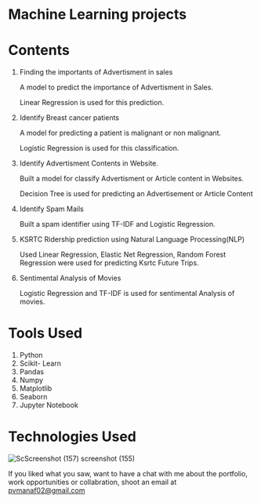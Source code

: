 # Machine Learning projects

# Contents

1) Finding the importants of Advertisment in sales

    A model to predict the importance of Advertisment in Sales.

    Linear Regression is used for this prediction.

2) Identify Breast cancer patients

    A model for predicting a patient is malignant or non malignant.

    Logistic Regression is used for this classification.
3) Identify Advertisment Contents in Website.

    Built a model for classify Advertisment or Article content in Websites.

    Decision Tree is used for predicting an Advertisement or Article Content
4) Identify Spam Mails

    Built a spam identifier using TF-IDF and Logistic Regression.

5) KSRTC Ridership prediction using Natural Language Processing(NLP)

    Used Linear Regression, Elastic Net Regression, Random Forest Regression were used for predicting Ksrtc Future Trips.

6) Sentimental Analysis of Movies

    Logistic Regression and TF-IDF is used for sentimental Analysis of movies.

# Tools Used

1) Python
2) Scikit- Learn
3) Pandas
4) Numpy
5) Matplotlib
6) Seaborn
7) Jupyter Notebook
# Technologies Used

![Sc![Screenshot (157)](https://user-images.githubusercontent.com/84491967/140642718-6721c1ac-2e7d-466a-b1ea-04e9d9a2a726.png)
screenshot (155)](https://user-images.githubusercontent.com/84491967/139635128-5ac86cca-3de3-483e-9ba2-d0de52da5e49.png)

If you liked what you saw, want to have a chat with me about the portfolio, work opportunities or collabration, shoot an email at pvmanaf02@gmail.com
